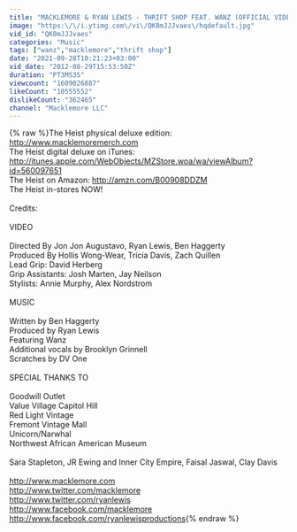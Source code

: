 ```yaml
---
title: "MACKLEMORE & RYAN LEWIS - THRIFT SHOP FEAT. WANZ (OFFICIAL VIDEO)"
image: "https:\/\/i.ytimg.com\/vi\/QK8mJJJvaes\/hqdefault.jpg"
vid_id: "QK8mJJJvaes"
categories: "Music"
tags: ["wanz","macklemore","thrift shop"]
date: "2021-09-28T10:21:23+03:00"
vid_date: "2012-08-29T15:53:50Z"
duration: "PT3M53S"
viewcount: "1609026887"
likeCount: "10555552"
dislikeCount: "362465"
channel: "Macklemore LLC"
---
```

{% raw %}The Heist physical deluxe edition:<br /><a rel="nofollow" target="blank" href="http://www.macklemoremerch.com">http://www.macklemoremerch.com</a><br />The Heist digital deluxe on iTunes: <a rel="nofollow" target="blank" href="http://itunes.apple.com/WebObjects/MZStore.woa/wa/viewAlbum?id=560097651">http://itunes.apple.com/WebObjects/MZStore.woa/wa/viewAlbum?id=560097651</a><br />The Heist on Amazon: <a rel="nofollow" target="blank" href="http://amzn.com/B00908DDZM">http://amzn.com/B00908DDZM</a><br />The Heist in-stores NOW!<br /><br />Credits:<br /><br />VIDEO<br /><br />Directed By Jon Jon Augustavo, Ryan Lewis, Ben Haggerty<br />Produced By Hollis Wong-Wear, Tricia Davis, Zach Quillen<br />Lead Grip: David Herberg<br />Grip Assistants: Josh Marten, Jay Neilson<br />Stylists: Annie Murphy, Alex Nordstrom<br /><br />MUSIC<br /><br />Written by Ben Haggerty<br />Produced by Ryan Lewis<br />Featuring Wanz<br />Additional vocals by Brooklyn Grinnell<br />Scratches by DV One<br /><br />SPECIAL THANKS TO<br /><br />Goodwill Outlet<br />Value Village Capitol Hill<br />Red Light Vintage<br />Fremont Vintage Mall<br />Unicorn/Narwhal<br />Northwest African American Museum<br /><br />Sara Stapleton, JR Ewing and Inner City Empire, Faisal Jaswal, Clay Davis<br /><br /><a rel="nofollow" target="blank" href="http://www.macklemore.com">http://www.macklemore.com</a><br /><a rel="nofollow" target="blank" href="http://www.twitter.com/macklemore">http://www.twitter.com/macklemore</a><br /><a rel="nofollow" target="blank" href="http://www.twitter.com/ryanlewis">http://www.twitter.com/ryanlewis</a><br /><a rel="nofollow" target="blank" href="http://www.facebook.com/macklemore">http://www.facebook.com/macklemore</a><br /><a rel="nofollow" target="blank" href="http://www.facebook.com/ryanlewisproductions">http://www.facebook.com/ryanlewisproductions</a>{% endraw %}

